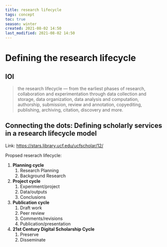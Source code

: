 ```yaml
---
title: research lifecycle
tags: concept
toc: true
season: winter
created: 2021-08-02 14:50
last_modified: 2021-08-02 14:50
---
```


# Defining the research lifecycle

## IOI

> the research lifecycle — from the earliest phases of research, collaboration and experimentation through data collection and storage, data organization, data analysis and computation, authorship, submission, review and annotation, copyediting, publishing, archiving, citation, discovery and more.

## Connecting the dots: Defining scholarly services in a research lifecycle model

Link: https://stars.library.ucf.edu/ucfscholar/12/

Propsed reserach lifecycle:

1. **Planning cycle**
	1. Research Planning
	2. Background Research
2. **Project cycle**
	1. Experiment/project
	2. Data/outputs
	3. Conclusions
3. **Publication cycle**
	1. Draft work
	2. Peer review
	3. Comments/revisions
	4. Publication/presentation
4. **21st Century Digital Scholarship Cycle**
	1. Preserve
	2. Disseminate




